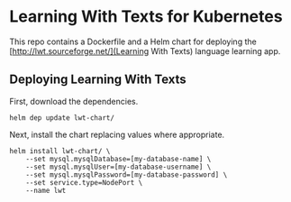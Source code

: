 # Learning With Texts for Kubernetes

This repo contains a Dockerfile and a Helm chart for deploying the [http://lwt.sourceforge.net/](Learning With Texts) language learning app.

## Deploying Learning With Texts

First, download the dependencies.

```
helm dep update lwt-chart/
```

Next, install the chart replacing values where appropriate.

```
helm install lwt-chart/ \
    --set mysql.mysqlDatabase=[my-database-name] \
    --set mysql.mysqlUser=[my-database-username] \
    --set mysql.mysqlPassword=[my-database-password] \
    --set service.type=NodePort \
    --name lwt
```
